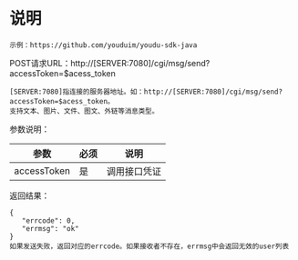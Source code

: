 # 说明

```
示例：https://github.com/youduim/youdu-sdk-java
```

POST请求URL：http://[SERVER:7080]/cgi/msg/send?accessToken=$acess_token

```
[SERVER:7080]指连接的服务器地址。如：http://[SERVER:7080]/cgi/msg/send?accessToken=$acess_token。
支持文本、图片、文件、图文、外链等消息类型。
```

参数说明：

| 参数        | 必须 | 说明         |
| ----------- | ---- | ------------ |
| accessToken | 是   | 调用接口凭证 |

返回结果：

```
{
   "errcode": 0,
   "errmsg": "ok"
}
如果发送失败，返回对应的errcode。如果接收者不存在，errmsg中会返回无效的user列表
```